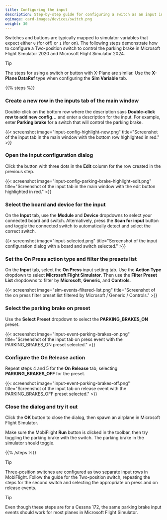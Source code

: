 ```yaml
---
title: Configuring the input
description: Step-by-step guide for configuring a switch as an input in MobiFlight.
ogimage: card-images/devices/switch.png
weight: 30
---
```


Switches and buttons are typically mapped to simulator variables that expect either `0` (for off) or `1` (for on). The following steps demonstrate how to configure a Two-position switch to control the parking brake in Microsoft Flight Simulator 2020 and Microsoft Flight Simulator 2024.

> [!TIP]
> The steps for using a switch or button with X-Plane are similar. Use the **X-Plane DataRef** type when configuring the **Sim Variable** tab.

{{% steps %}}

### Create a new row in the inputs tab of the main window

Double-click on the bottom row where the description says **Double-click row to add new config...** and enter a description for the input. For example, enter **Parking brake** for a switch that will control the parking brake.

{{< screenshot image="input-config-highlight-new.png" title="Screenshot of the input tab in the main window with the bottom row highlighted in red." >}}

### Open the input configuration dialog

Click the button with three dots in the **Edit** column for the row created in the previous step.

{{< screenshot image="input-config-parking-brake-highlight-edit.png" title="Screenshot of the input tab in the main window with the edit button highlighted in red." >}}

### Select the board and device for the input

On the **Input** tab, use the **Module** and **Device** dropdowns to select your connected board and switch. Alternatively, press the **Scan for input** button and toggle the connected switch to automatically detect and select the correct switch.

{{< screenshot image="input-selected.png" title="Screenshot of the input configuration dialog with a board and switch selected." >}}

### Set the On Press action type and filter the presets list

On the **Input** tab, select the **On Press** input setting tab. Use the **Action Type** dropdown to select **Microsoft Flight Simulator**. Then use the **Filter Preset List** dropdowns to filter by **Microsoft**, **Generic**, and **Controls**.

{{< screenshot image="sim-events-filtered-list.png" title="Screenshot of the on press filter preset list filtered by Microsoft / Generic / Controls." >}}

### Select the parking brake on preset

Use the **Select Preset** dropdown to select the **PARKING_BRAKES_ON** preset.

{{< screenshot image="input-event-parking-brakes-on.png" title="Screenshot of the input tab on press event with the PARKING_BRAKES_ON preset selected." >}}

### Configure the On Release action

Repeat steps 4 and 5 for the **On Release** tab, selecting **PARKING_BRAKES_OFF** for the preset.

{{< screenshot image="input-event-parking-brakes-off.png" title="Screenshot of the input tab on release event with the PARKING_BRAKES_OFF preset selected." >}}

### Close the dialog and try it out

Click the **OK** button to close the dialog, then spawn an airplane in Microsoft Flight Simulator.

Make sure the MobiFlight **Run** button is clicked in the toolbar, then try toggling the parking brake with the switch. The parking brake in the simulator should toggle.

{{% /steps %}}

<!-- markdownlint-disable MD028 -->
<!-- markdownlint doesn't understand that these are two separate TIP blocks -->

> [!TIP]
> Three-position switches are configured as two separate input rows in MobiFlight. Follow the guide for the Two-position switch,
> repeating the steps for the second switch and selecting the appropriate on press and on release events.

> [!TIP]
> Even though these steps are for a Cessna 172, the same parking brake input events should work for most planes in Microsoft Flight Simulator.

<!-- markdownlint-enable MD028 -->
